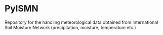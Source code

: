 # PyISMN
Repository for the handling meteorological data obtained from International Soil Moisture Network (precipitation, moisture, temperature etc.)

